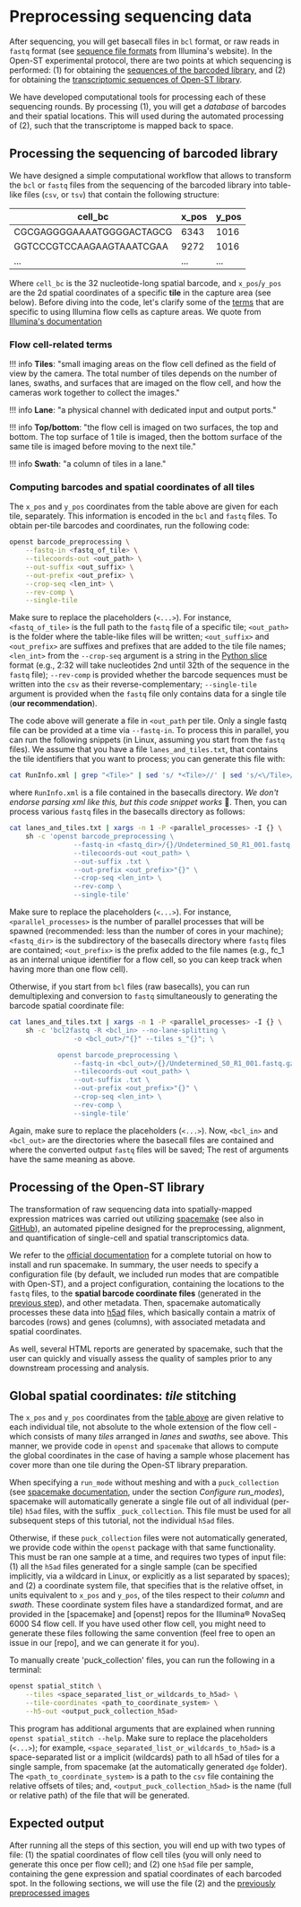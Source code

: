 # Preprocessing sequencing data
After sequencing, you will get basecall files in `bcl` format, or raw reads in `fastq`
format (see [sequence file formats](https://www.illumina.com/informatics/sequencing-data-analysis/sequence-file-formats.html)
from Illumina's website). In the Open-ST experimental protocol, there are two points at which
sequencing is performed: (1) for obtaining the [sequences of the barcoded library](../experimental/capture_area_generation.md#sequencing-of-barcoded-library),
and (2) for obtaining the [transcriptomic sequences of Open-ST library](../experimental/sequencing_of_openst_library.md#sequencing-of-Open-ST-library).

We have developed computational tools for processing each of these sequencing rounds.
By processing (1), you will get a *database* of barcodes and their spatial locations.
This will used during the automated processing of (2), such that the transcriptome is mapped back to space.

## Processing the sequencing of barcoded library
We have designed a simple computational workflow that allows to transform the `bcl` or `fastq` files
from the sequencing of the barcoded library into table-like files (`csv`, or `tsv`) that contain the following
structure:

|cell_bc|x_pos|y_pos|
|----|----|----|
|CGCGAGGGGAAAATGGGGACTAGCG|6343|1016|
|GGTCCCGTCCAAGAAGTAAATCGAA|9272|1016|
|...|...|...|

Where `cell_bc` is the 32 nucleotide-long spatial barcode, and `x_pos`/`y_pos` are the 2d spatial coordinates
of a specific **tile** in the capture area (see below). Before diving into the code, let's clarify some of the
[terms](#flow-cell-related-terms) that are specific to using Illumina flow cells as capture areas. We quote from 
[Illumina's documentation](https://support-docs.illumina.com/IN/NextSeq_550-500/Content/IN/NextSeq/FlowCell_Tiles_fNS.htm)

### Flow cell-related terms
!!! info
    **Tiles**: "small imaging areas on the flow cell defined as the field of view by the 
    camera. The total number of tiles depends on the number of lanes, swaths, and surfaces that are imaged on 
    the flow cell, and how the cameras work together to collect the images."

!!! info
    **Lane**: "a physical channel with dedicated input and output ports."

!!! info
    **Top/bottom**: "the flow cell is imaged on two surfaces, the top and bottom.
    The top surface of 1 tile is imaged, then the bottom surface of the same tile is imaged before moving to the next tile."

!!! info
    **Swath**: "a column of tiles in a lane."

### Computing barcodes and spatial coordinates of all tiles
The `x_pos` and `y_pos` coordinates from the table above are given for each tile, separately. This information is
encoded in the `bcl` and `fastq` files. To obtain per-tile barcodes and coordinates, run the following code: 


```sh
openst barcode_preprocessing \
    --fastq-in <fastq_of_tile> \
    --tilecoords-out <out_path> \
    --out-suffix <out_suffix> \
    --out-prefix <out_prefix> \
    --crop-seq <len_int> \
    --rev-comp \
    --single-tile
```

Make sure to replace the placeholders (`<...>`). For instance,
`<fastq_of_tile>` is the full path to the `fastq` file of a specific tile; `<out_path>` is the folder where the table-like
files will be written; `<out_suffix>` and `<out_prefix>` are suffixes and prefixes that are added to the tile file names;
`<len_int>` from the `--crop-seq` argument is a string in the [Python slice](https://docs.python.org/3/tutorial/datastructures.html) format
(e.g., 2:32 will take nucleotides 2nd until 32th of the sequence in the `fastq` file); `--rev-comp` is provided whether the barcode sequences
must be written into the `csv` as their reverse-complementary; `--single-tile` argument is provided when the `fastq` file only contains data for
a single tile (**our recommendation**).

The code above will generate a file in `<out_path` per tile. Only a single fastq file can be provided at a time via `--fastq-in`. To
process this in parallel, you can run the following snippets (in Linux, assuming you start from the `fastq` files). We assume that
you have a file `lanes_and_tiles.txt`, that contains the tile identifiers that you want to process; you can generate this file with:

```sh
cat RunInfo.xml | grep "<Tile>" | sed 's/ *<Tile>//' | sed 's/<\/Tile>//' | sed 's/^[ \t]*//;s/[ \t]*$//' > lanes_and_tiles.txt
```

where `RunInfo.xml` is a file contained in the basecalls directory. *We don't endorse parsing xml like this, but
this code snippet works* 🙈. Then, you can process various `fastq` files in the basecalls directory as follows:

```sh
cat lanes_and_tiles.txt | xargs -n 1 -P <parallel_processes> -I {} \
    sh -c 'openst barcode_preprocessing \
                --fastq-in <fastq_dir>/{}/Undetermined_S0_R1_001.fastq.gz \
                --tilecoords-out <out_path> \
                --out-suffix .txt \
                --out-prefix <out_prefix>"{}" \
                --crop-seq <len_int> \
                --rev-comp \
                --single-tile'
```

Make sure to replace the placeholders (`<...>`). For instance,
`<parallel_processes>` is the number of parallel processes that will be spawned (recommended: less than the number
of cores in your machine); `<fastq_dir>` is the subdirectory of the basecalls directory where `fastq` files are contained; 
`<out_prefix>` is the prefix added to the file names (e.g., fc_1 as an internal unique identifier for a flow cell,
so you can keep track when having more than one flow cell).

Otherwise, if you start from `bcl` files (raw basecalls), you can run demultiplexing and conversion to `fastq`
simultaneously to generating the barcode spatial coordinate file:

```sh
cat lanes_and_tiles.txt | xargs -n 1 -P <parallel_processes> -I {} \
    sh -c 'bcl2fastq -R <bcl_in> --no-lane-splitting \
                -o <bcl_out>/"{}" --tiles s_"{}"; \

            openst barcode_preprocessing \
                --fastq-in <bcl_out>/{}/Undetermined_S0_R1_001.fastq.gz \
                --tilecoords-out <out_path> \
                --out-suffix .txt \
                --out-prefix <out_prefix>"{}" \
                --crop-seq <len_int> \
                --rev-comp \
                --single-tile'
```

Again, make sure to replace the placeholders (`<...>`). Now, `<bcl_in>` and `<bcl_out>` are the directories where the
basecall files are contained and where the converted output `fastq` files will be saved; The rest of
arguments have the same meaning as above.

## Processing of the Open-ST library
The transformation of raw sequencing data into spatially-mapped expression matrices was carried out utilizing 
[spacemake](https://spacemake.readthedocs.io/en/latest/) (see also in [GitHub](https://github.com/rajewsky-lab/spacemake)), 
an automated pipeline designed for the preprocessing, alignment, and quantification of single-cell and spatial transcriptomics data.

We refer to the [official documentation](https://spacemake.readthedocs.io/en/latest/) for a complete tutorial on how to install and
run spacemake. In summary, the user needs to specify a configuration file (by default, we included run modes that are compatible
with Open-ST), and a project configuration, containing the locations to the `fastq` files, to the **spatial barcode coordinate files**
(generated in the [previous step](#processing-the-sequencing-of-barcoded-library)),
and other metadata. Then, spacemake automatically processes these data into [h5ad](https://anndata.readthedocs.io/en/latest/fileformat-prose.html)
files, which basically contain a matrix of barcodes (rows) and genes (columns), with associated metadata and spatial coordinates. 

As well, several HTML reports are generated by spacemake, such that the user can quickly and visually
assess the quality of samples prior to any downstream processing and analysis.

## Global spatial coordinates: *tile* stitching
The `x_pos` and `y_pos` coordinates from the [table above](#processing-the-sequencing-of-barcoded-library) are given relative to each individual tile, not absolute to the 
whole extension of the flow cell - which consists of many *tiles* arranged in *lanes* and *swaths*, see above. 
This manner, we provide code in `openst` and `spacemake` that allows to compute the global coordinates in the 
case of having a sample whose placement has cover more than one tile
during the Open-ST library preparation. 

When specifying a `run_mode` without meshing and with a `puck_collection`
(see [spacemake documentation](https://spacemake.readthedocs.io/en/latest/config.html),
under the section *Configure run_modes*), spacemake will automatically generate a single file out of 
all individual (per-tile) `h5ad` files, with the suffix `_puck_collection`. This file must be used for all
subsequent steps of this tutorial, not the individual `h5ad` files.

Otherwise, if these `puck_collection` files were not automatically generated, we provide code within the
`openst` package with that same functionality. This must be ran one sample at a time, and requires two types
of input file: (1) all the `h5ad` files generated for a single sample (can be specified implicitly, via a wildcard in Linux,
or explicitly as a list separated by spaces); and (2) a coordinate system file, that specifies that is the relative offset,
in units equivalent to `x_pos` and `y_pos`, of the tiles respect to their *column* and *swath*. These coordinate system files
have a standardized format, and are provided in the [spacemake] and [openst] repos for the Illumina® NovaSeq 6000 S4 flow cell.
If you have used other flow cell, you might need to generate these files following the same convention (feel free to open an
issue in our [repo], and we can generate it for you).

To manually create 'puck_collection' files, you can run the following in a terminal:

```sh
openst spatial_stitch \
    --tiles <space_separated_list_or_wildcards_to_h5ad> \
    --tile-coordinates <path_to_coordinate_system> \
    --h5-out <output_puck_collection_h5ad>
```

This program has additional arguments that are explained when running `openst spatial_stitch --help`. Make sure to replace
the placeholders (`<...>`); for example, `<space_separated_list_or_wildcards_to_h5ad>` is a space-separated list or a
implicit (wildcards) path to all h5ad of tiles for a single sample, from spacemake (at the automatically generated `dge` folder).
The `<path_to_coordinate_system>` is a path to the `csv` file containing the relative offsets of tiles; and, `<output_puck_collection_h5ad>`
is the name (full or relative path) of the file that will be generated.

## Expected output

After running all the steps of this section, you will end up with two types of file: (1) the spatial coordinates of flow cell
tiles (you will only need to generate this once per flow cell); and (2) one `h5ad` file per sample, containing the gene expression and
spatial coordinates of each barcoded spot. In the following sections, we will use the file (2) and the 
[previously preprocessed images](preprocessing_imaging.md)